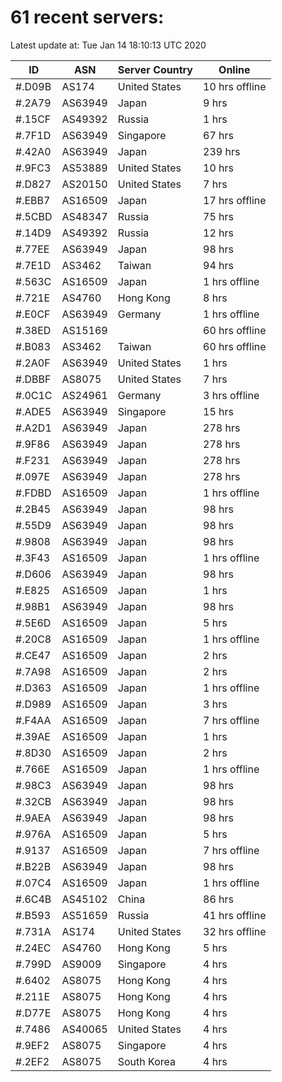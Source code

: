 # 61 recent servers:

Latest update at: Tue Jan 14 18:10:13 UTC 2020

| ID | ASN | Server Country | Online |
| -- | --- | -------------- | ------ |
| #.D09B | AS174 | United States | 10 hrs offline |
| #.2A79 | AS63949 | Japan | 9 hrs |
| #.15CF | AS49392 | Russia | 1 hrs |
| #.7F1D | AS63949 | Singapore | 67 hrs |
| #.42A0 | AS63949 | Japan | 239 hrs |
| #.9FC3 | AS53889 | United States | 10 hrs |
| #.D827 | AS20150 | United States | 7 hrs |
| #.EBB7 | AS16509 | Japan | 17 hrs offline |
| #.5CBD | AS48347 | Russia | 75 hrs |
| #.14D9 | AS49392 | Russia | 12 hrs |
| #.77EE | AS63949 | Japan | 98 hrs |
| #.7E1D | AS3462 | Taiwan | 94 hrs |
| #.563C | AS16509 | Japan | 1 hrs offline |
| #.721E | AS4760 | Hong Kong | 8 hrs |
| #.E0CF | AS63949 | Germany | 1 hrs offline |
| #.38ED | AS15169 |  | 60 hrs offline |
| #.B083 | AS3462 | Taiwan | 60 hrs offline |
| #.2A0F | AS63949 | United States | 1 hrs |
| #.DBBF | AS8075 | United States | 7 hrs |
| #.0C1C | AS24961 | Germany | 3 hrs offline |
| #.ADE5 | AS63949 | Singapore | 15 hrs |
| #.A2D1 | AS63949 | Japan | 278 hrs |
| #.9F86 | AS63949 | Japan | 278 hrs |
| #.F231 | AS63949 | Japan | 278 hrs |
| #.097E | AS63949 | Japan | 278 hrs |
| #.FDBD | AS16509 | Japan | 1 hrs offline |
| #.2B45 | AS63949 | Japan | 98 hrs |
| #.55D9 | AS63949 | Japan | 98 hrs |
| #.9808 | AS63949 | Japan | 98 hrs |
| #.3F43 | AS16509 | Japan | 1 hrs offline |
| #.D606 | AS63949 | Japan | 98 hrs |
| #.E825 | AS16509 | Japan | 1 hrs |
| #.98B1 | AS63949 | Japan | 98 hrs |
| #.5E6D | AS16509 | Japan | 5 hrs |
| #.20C8 | AS16509 | Japan | 1 hrs offline |
| #.CE47 | AS16509 | Japan | 2 hrs |
| #.7A98 | AS16509 | Japan | 2 hrs |
| #.D363 | AS16509 | Japan | 1 hrs offline |
| #.D989 | AS16509 | Japan | 3 hrs |
| #.F4AA | AS16509 | Japan | 7 hrs offline |
| #.39AE | AS16509 | Japan | 1 hrs |
| #.8D30 | AS16509 | Japan | 2 hrs |
| #.766E | AS16509 | Japan | 1 hrs offline |
| #.98C3 | AS63949 | Japan | 98 hrs |
| #.32CB | AS63949 | Japan | 98 hrs |
| #.9AEA | AS63949 | Japan | 98 hrs |
| #.976A | AS16509 | Japan | 5 hrs |
| #.9137 | AS16509 | Japan | 7 hrs offline |
| #.B22B | AS63949 | Japan | 98 hrs |
| #.07C4 | AS16509 | Japan | 1 hrs offline |
| #.6C4B | AS45102 | China | 86 hrs |
| #.B593 | AS51659 | Russia | 41 hrs offline |
| #.731A | AS174 | United States | 32 hrs offline |
| #.24EC | AS4760 | Hong Kong | 5 hrs |
| #.799D | AS9009 | Singapore | 4 hrs |
| #.6402 | AS8075 | Hong Kong | 4 hrs |
| #.211E | AS8075 | Hong Kong | 4 hrs |
| #.D77E | AS8075 | Hong Kong | 4 hrs |
| #.7486 | AS40065 | United States | 4 hrs |
| #.9EF2 | AS8075 | Singapore | 4 hrs |
| #.2EF2 | AS8075 | South Korea | 4 hrs |

